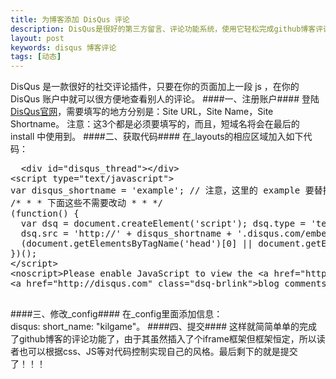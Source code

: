 ```yaml
---
title: 为博客添加 DisQus 评论
description: DisQus是很好的第三方留言、评论功能系统，使用它轻松完成github博客评论
layout: post
keywords: disqus 博客评论
tags: [动态]
---
```


DisQus 是一款很好的社交评论插件，只要在你的页面加上一段 js ，在你的DisQus 账户中就可以很方便地查看别人的评论。
####一、注册账户####
登陆<a href="http://www.disqus.com/">DisQus官网</a>，需要填写的地方分别是：Site URL，Site Name，Site Shortname。 注意：这3个都是必须要填写的，而且，短域名将会在最后的 install 中使用到。
####二、获取代码####
在_layouts的相应区域加入如下代码：
<pre class="code">
  &lt;div id="disqus_thread"&gt;&lt;/div&gt;
&lt;script type="text/javascript"&gt;
var disqus_shortname = 'example'; // 注意，这里的 example 要替换为你自己的短域名
/* * * 下面这些不需要改动 * * */
(function() {
  var dsq = document.createElement('script'); dsq.type = 'text/javascript'; dsq.async = true;
  dsq.src = 'http://' + disqus_shortname + '.disqus.com/embed.js';
  (document.getElementsByTagName('head')[0] || document.getElementsByTagName('body')[0]).appendChild(dsq);
})();
&lt;/script&gt;
&lt;noscript&gt;Please enable JavaScript to view the &lt;a href="http://disqus.com/?ref_noscript"&gt;comments powered by Disqus.&lt;/a&gt;&lt;/noscript&gt;
&lt;a href="http://disqus.com" class="dsq-brlink"&gt;blog comments powered by &lt;span class="logo-disqus"&gt;Disqus&lt;/span&gt;&lt;/a&gt;
   </pre>
####三、修改_config####
在_config里面添加信息：<br/>
disqus:
  short_name: "kilgame"。
####四、提交####
这样就简简单单的完成了github博客的评论功能了，由于其虽然插入了个iframe框架但框架恒定，所以读者也可以根据css、JS等对代码控制实现自己的风格。最后剩下的就是提交了！！！
